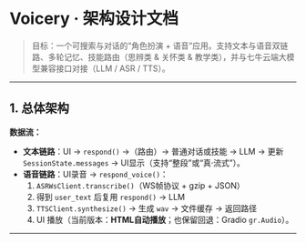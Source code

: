 # Voicery · 架构设计文档

> 目标：一个可搜索与对话的“角色扮演 + 语音”应用。支持文本与语音双链路、多轮记忆、技能路由（思辨类 & 关怀类 & 教学类），并与七牛云端大模型兼容接口对接（LLM / ASR / TTS）。

---

## 1. 总体架构



**数据流：**

- **文本链路**：UI → `respond()` →（路由）→ 普通对话或技能 → LLM → 更新 `SessionState.messages` → UI显示（支持“整段”或“真·流式”）。
- **语音链路**：UI录音 → `respond_voice()`：
  1. `ASRWsClient.transcribe()`（WS帧协议 + gzip + JSON）  
  2. 得到 `user_text` 后复用 `respond()` → LLM  
  3. `TTSClient.synthesize()` → 生成 `wav` → 文件缓存 → 返回路径  
  4. UI 播放（当前版本：**HTML自动播放**；也保留回退：Gradio `gr.Audio`）。

---